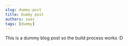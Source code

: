 ```yaml
---
slug: dummy-post
title: Dummy post
authors: iwas
tags: [dummy]
---
```


This is a dummy blog post so the build process works :D
